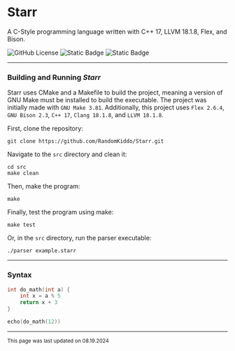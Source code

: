 # Starr

A C-Style programming language written with C++ 17, LLVM 18.1.8, Flex, and Bison.

![GitHub License](https://img.shields.io/github/license/RandomKiddo/Starr)
![Static Badge](https://img.shields.io/badge/C%2B%2B-17-blue?logo=cplusplus)
![Static Badge](https://img.shields.io/badge/LLVM-18.1.8-white?logo=llvm)

___

### Building and Running *Starr*

Starr uses CMake and a Makefile to build the project, meaning a version of GNU Make must be installed to build the executable. The project was initially made with `GNU Make 3.81`. 
Additionally, this project uses `Flex 2.6.4`, `GNU Bison 2.3`, `C++ 17`, `Clang 18.1.8`, and `LLVM 18.1.8`. 

First, clone the repository:
```shell
git clone https://github.com/RandomKiddo/Starr.git
```

Navigate to the `src` directory and clean it:
```shell
cd src
make clean
```

Then, make the program:
```shell
make
```

Finally, test the program using make:
```shell
make test
```

Or, in the `src` directory, run the parser executable:
```shell
./parser example.starr
```
___

### Syntax

```cpp
int do_math(int a) {
    int x = a % 5
    return x + 3        
}

echo(do_math(12))
```

___

<sub>This page was last updated on 08.19.2024</sub>
